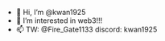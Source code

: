 - 👋 Hi, I’m @kwan1925
- 👀 I’m interested in web3!!!
- 📫 TW: @Fire_Gate1133 discord: kwan1925

<!---
kwan1925/kwan1925 is a ✨ special ✨ repository because its `README.md` (this file) appears on your GitHub profile.
You can click the Preview link to take a look at your changes.
--->
